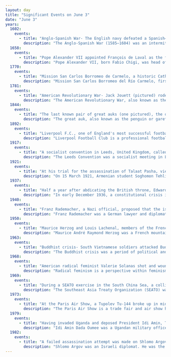 ```yaml
---
layout: day
title: "Significant Events on June 3"
date: "June 3"
years:
  1602:
    events:
      - title: "Anglo-Spanish War- The English navy defeated a Spanish–Portuguese fleet off Sesimbra, Portugal, and captured a carrack."
        description: "The Anglo-Spanish War (1585–1604) was an intermittent conflict between the Habsburg Kingdom of Spain and the Kingdom of England that was never formally declared. It began with England's military expedition in 1585 to what was then the Spanish Netherlands under the command of Robert Dudley, Earl of Leicester, in support of the Dutch rebellion against Spanish Habsburg rule."
  1658:
    events:
      - title: "Pope Alexander VII appointed François de Laval as the first apostolic vicar of New France."
        description: "Pope Alexander VII, born Fabio Chigi, was head of the Catholic Church and ruler of the Papal States from 7 April 1655 to his death, in May 1667."
  1770:
    events:
      - title: "Mission San Carlos Borromeo de Carmelo, a historic Catholic mission church in present-day Carmel-by-the-Sea, California, and the site of the first Christian confirmation in Alta California, was established."
        description: "Mission San Carlos Borromeo del Río Carmelo, first built in 1797, is one of the most authentically restored Catholic mission churches in California. Located at the mouth of Carmel Valley, California, it is on the National Register of Historic Places and is a National Historic Landmark."
  1781:
    events:
      - title: "American Revolutionary War- Jack Jouett (pictured) rode 40 miles (64 km) to warn Thomas Jefferson and the Virginia legislature of British cavalry who had been sent to capture them."
        description: "The American Revolutionary War, also known as the Revolutionary War or American War of Independence, was an armed conflict that comprised the final eight years of the broader American Revolution, in which American Patriot forces organized as the Continental Army and commanded by George Washington defeated the British Army. The conflict was fought in North America, the Caribbean, and the Atlantic Ocean. The war ended with the Treaty of Paris (1783), which resulted in the establishment of the United States of America as an independent nation, which was recognized by Great Britain and other nations of the world."
  1844:
    events:
      - title: "The last known pair of great auks (one pictured), the only modern species in the genus Pinguinus of flightless birds, were killed on Eldey, Iceland."
        description: "The great auk, also known as the penguin or garefowl, is an extinct species of flightless alcid that first appeared around 400,000 years ago and became extinct in the mid-19th century. It was the only modern species in the genus Pinguinus. It was unrelated to the penguins of the Southern Hemisphere, which were named for their resemblance to this species."
  1892:
    events:
      - title: "Liverpool F.C., one of England's most successful football clubs, was founded."
        description: "Liverpool Football Club is a professional football club based in Liverpool, England. The club competes in the Premier League, the top tier of English football. Founded in 1892, the club joined the Football League the following year and has played its home games at Anfield since its formation. Liverpool is one of the most valuable and widely supported clubs in the world."
  1917:
    events:
      - title: "A socialist convention in Leeds, United Kingdom, called for and end to the First World War and the establishment of Workers' and Soldiers' Delegates across the country."
        description: "The Leeds Convention was a socialist meeting in Leeds, England, held on 3 June 1917. It was organised by the British Socialist Party and Independent Labour Party in the wake of the February Revolution, which had seen the abdication of Nicholas II of Russia. The Labour Party organisers hoped it would instigate a shift within the party towards support of a peace treaty to end the First World War. Many leading British socialist figures spoke at the convention and it supported, almost unanimously, the four resolutions proposed. These were to support the Russian Revolution, to support a peace treaty, to support civil liberties and to establish a network of councils of workers' and soldiers' delegates."
  1921:
    events:
      - title: "At his trial for the assassination of Talaat Pasha, viewed as the main orchestrator of the Armenian genocide, Soghomon Tehlirian was acquitted after arguing- 'I have killed a man, but I am not a murderer.'"
        description: "On 15 March 1921, Armenian student Soghomon Tehlirian assassinated Talaat Pasha—former grand vizier of the Ottoman Empire and the main architect of the Armenian genocide—in Berlin. At his trial, Tehlirian argued, 'I have killed a man, but I am not a murderer'; the jury acquitted him."
  1937:
    events:
      - title: "Half a year after abdicating the British throne, Edward, Duke of Windsor, married American socialite Wallis Simpson in a private ceremony in France."
        description: "In early December 1936, a constitutional crisis in the British Empire arose when King Edward VIII proposed to marry Wallis Simpson, an American socialite who was divorced from her first husband and was in the process of divorcing her second."
  1940:
    events:
      - title: "Franz Rademacher, a Nazi official, proposed that the island of Madagascar be made available as a destination for the resettlement of the Jewish population of Europe."
        description: "Franz Rademacher was a German lawyer and diplomat. As an official in the Nazi government of the Third Reich during World War II, he was known for initiating action on the Madagascar Plan."
  1950:
    events:
      - title: "Maurice Herzog and Louis Lachenal, members of the French Annapurna expedition, became the first climbers to reach the summit of a peak higher than 8,000 metres (26,247 ft) above sea level."
        description: "Maurice André Raymond Herzog was a French mountaineer and administrator who was born in Lyon, France. He led the 1950 French Annapurna expedition that first climbed a peak over 8000m, Annapurna, in 1950, and reached the summit with Louis Lachenal. Upon his return, he wrote a best-selling book about the expedition, Annapurna."
  1963:
    events:
      - title: "Buddhist crisis- South Vietnamese soldiers attacked Buddhist protesters  in Huế with liquid chemicals from tear gas grenades, causing 67 people to be hospitalised."
        description: "The Buddhist crisis was a period of political and religious tension in South Vietnam between May and November 1963, characterized by a series of repressive acts by the South Vietnamese government and a campaign of civil resistance, led mainly by Buddhist monks."
  1968:
    events:
      - title: "American radical feminist Valerie Solanas shot and wounded visual artist Andy Warhol and two others at Warhol's New York City studio, The Factory."
        description: "Radical feminism is a perspective within feminism that calls for a radical re-ordering of society in which male supremacy is eliminated in all social and economic contexts, while recognizing that women's experiences are also affected by other social divisions such as in race, class, and sexual orientation. The ideology and movement emerged in the 1960s."
  1969:
    events:
      - title: "During a SEATO exercise in the South China Sea, a collision between HMAS Melbourne and USS Frank E. Evans resulted in the latter vessel being cut in two and the deaths of 74 personnel."
        description: "The Southeast Asia Treaty Organization (SEATO) was an international organization for collective defense in Southeast Asia created by the Southeast Asia Collective Defense Treaty signed in September 1954 in Manila, Philippines. The formal institution of SEATO was established on 19 February 1955 at a meeting of treaty partners in Bangkok, Thailand. The organization's headquarters was also in Bangkok. A total of eight members joined the organization in its lifetime."
  1973:
    events:
      - title: "At the Paris Air Show, a Tupolev Tu-144 broke up in mid-air, killing all six members of its crew and eight bystanders on the ground."
        description: "The Paris Air Show is a trade fair and air show held in odd years at Paris–Le Bourget Airport in France. Organized by the French aerospace industry's primary representative body, the Groupement des industries françaises aéronautiques et spatiales (GIFAS), it is the largest air show and aerospace-industry exhibition event in the world, measured by number of exhibitors and size of exhibit space, followed by UK's Farnborough Air Show, Dubai Air Show, and Singapore Airshow."
  1979:
    events:
      - title: "Having invaded Uganda and deposed President Idi Amin, Tanzanian forces secured Uganda's western border, ending a seven-month war."
        description: "Idi Amin Dada Oumee was a Ugandan military officer and politician who served as the third president of Uganda from 1971 until his overthrow in 1979. He ruled as a military dictator and is considered one of the most brutal despots in modern world history."
  1982:
    events:
      - title: "A failed assassination attempt was made on Shlomo Argov, the Israeli ambassador to the United Kingdom, which event was later used as justification for the First Lebanon War."
        description: "Shlomo Argov was an Israeli diplomat. He was the Israeli ambassador to the United Kingdom, whose attempted assassination led to the 1982 Lebanon War."
---
```

